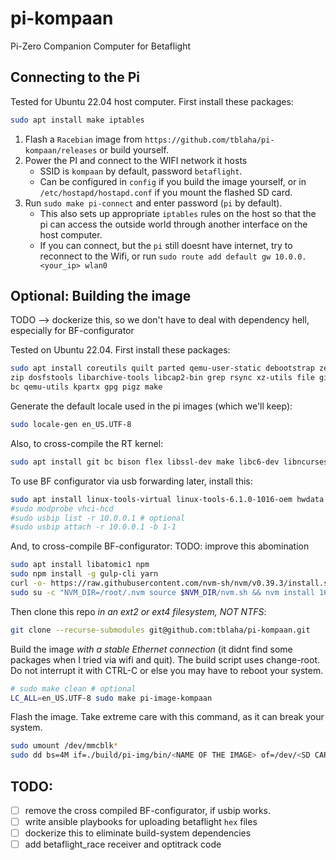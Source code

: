 # pi-kompaan

Pi-Zero Companion Computer for Betaflight

## Connecting to the Pi

Tested for Ubuntu 22.04 host computer. First install these packages:
```bash
sudo apt install make iptables
```

1. Flash a `Racebian` image from `https://github.com/tblaha/pi-kompaan/releases` or build yourself.
2. Power the PI and connect to the WIFI network it hosts
    - SSID is `kompaan` by default, password `betaflight`.
    - Can be configured in `config` if you build the image yourself, or in `/etc/hostapd/hostapd.conf` if you mount the flashed SD card.
3. Run `sudo make pi-connect` and enter password (`pi` by default).
    - This also sets up appropriate `iptables` rules on the host so that the pi can access the outside world through another interface on the host computer.
    - If you can connect, but the `pi` still doesnt have internet, try to reconnect to the Wifi, or run `sudo route add default gw 10.0.0.<your_ip> wlan0`


## Optional: Building the image

TODO --> dockerize this, so we don't have to deal with dependency hell, especially for BF-configurator

Tested on Ubuntu 22.04. First install these packages:
```bash
sudo apt install coreutils quilt parted qemu-user-static debootstrap zerofree \
zip dosfstools libarchive-tools libcap2-bin grep rsync xz-utils file git curl \
bc qemu-utils kpartx gpg pigz make
```

Generate the default locale used in the pi images (which we'll keep):
```bash
sudo locale-gen en_US.UTF-8
```

Also, to cross-compile the RT kernel:
```bash
sudo apt install git bc bison flex libssl-dev make libc6-dev libncurses5-dev crossbuild-essential-arm64
```

To use BF configurator via usb forwarding later, install this:
```bash
sudo apt install linux-tools-virtual linux-tools-6.1.0-1016-oem hwdata
#sudo modprobe vhci-hcd
#sudo usbip list -r 10.0.0.1 # optional
#sudo usbip attach -r 10.0.0.1 -b 1-1
```

And, to cross-compile BF-configurator: TODO: improve this abomination
```bash
sudo apt install libatomic1 npm
sudo npm install -g gulp-cli yarn
curl -o- https://raw.githubusercontent.com/nvm-sh/nvm/v0.39.3/install.sh | sudo bash
sudo su -c "NVM_DIR=/root/.nvm source $NVM_DIR/nvm.sh && nvm install 16 && cp /root/.nvm/versions/node/v16.14.0/bin/node /usr/bin/node"
```

Then clone this repo *in an ext2 or ext4 filesystem, NOT NTFS*:
```bash
git clone --recurse-submodules git@github.com:tblaha/pi-kompaan.git
```

Build the image *with a stable Ethernet connection* (it didnt find some packages when I tried via wifi and quit). The build script uses change-root. Do not interrupt it with CTRL-C or else you may have to reboot your system.
```bash
# sudo make clean # optional
LC_ALL=en_US.UTF-8 sudo make pi-image-kompaan
```

Flash the image. Take extreme care with this command, as it can break your system.
```bash
sudo umount /dev/mmcblk*
sudo dd bs=4M if=./build/pi-img/bin/<NAME OF THE IMAGE> of=/dev/<SD CARD DEVICE, NOT PARTITION, ENDS IN blkX> status=progress
```

## TODO:

-[ ] remove the cross compiled BF-configurator, if usbip works.
-[ ] write ansible playbooks for uploading betaflight `hex` files
-[ ] dockerize this to eliminate build-system dependencies
-[ ] add betaflight_race receiver and optitrack code

